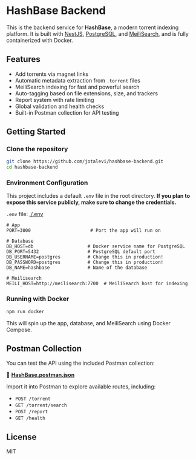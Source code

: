 # HashBase Backend

This is the backend service for **HashBase**, a modern torrent indexing platform. It is built with [NestJS](https://nestjs.com/), [PostgreSQL](https://www.postgresql.org/), and [MeiliSearch](https://www.meilisearch.com/), and is fully containerized with Docker.

## Features

- Add torrents via magnet links
- Automatic metadata extraction from `.torrent` files
- MeiliSearch indexing for fast and powerful search
- Auto-tagging based on file extensions, size, and trackers
- Report system with rate limiting
- Global validation and health checks
- Built-in Postman collection for API testing

## Getting Started

### Clone the repository

```bash
git clone https://github.com/jotalevi/hashbase-backend.git
cd hashbase-backend
```

### Environment Configuration

This project includes a default `.env` file in the root directory. **If you plan to expose this service publicly, make sure to change the credentials.**

`.env` file: [./.env](./.env)

```env
# App
PORT=3000                      # Port the app will run on

# Database
DB_HOST=db                    # Docker service name for PostgreSQL
DB_PORT=5432                  # PostgreSQL default port
DB_USERNAME=postgres          # Change this in production!
DB_PASSWORD=postgres          # Change this in production!
DB_NAME=hashbase              # Name of the database

# Meilisearch
MEILI_HOST=http://meilisearch:7700  # MeiliSearch host for indexing
```

### Running with Docker

```bash
npm run docker
```

This will spin up the app, database, and MeiliSearch using Docker Compose.

## Postman Collection

You can test the API using the included Postman collection:

📄 **[HashBase.postman.json](./HashBase.postman.json)**

Import it into Postman to explore available routes, including:
- `POST /torrent`
- `GET /torrent/search`
- `POST /report`
- `GET /health`

## License

MIT
